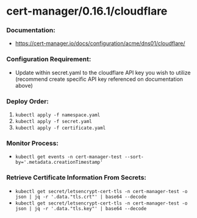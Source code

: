 # cert-manager/0.16.1/cloudflare
### Documentation:
- https://cert-manager.io/docs/configuration/acme/dns01/cloudflare/

### Configuration Requirement:
- Update <APIKEY> within secret.yaml to the cloudflare API key you wish to utilize (recommend create specific API key referenced on documentation above)
### Deploy Order:
1. `kubectl apply -f namespace.yaml`
2. `kubectl apply -f secret.yaml`
3. `kubectl apply -f certificate.yaml`

### Monitor Process:
- `kubectl get events -n cert-manager-test --sort-by='.metadata.creationTimestamp'`

### Retrieve Certificate Information From Secrets:
- `kubectl get secret/letsencrypt-cert-tls -n cert-manager-test -o json | jq -r '.data."tls.crt"' | base64 --decode`
- `kubectl get secret/letsencrypt-cert-tls -n cert-manager-test -o json | jq -r '.data."tls.key"' | base64 --decode`
